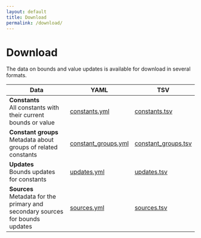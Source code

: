 ```yaml
---
layout: default
title: Download
permalink: /download/
---
```


# Download

The data on bounds and value updates is available for download in several formats.

<table class="table table-bordered">
  <thead>
    <tr>
      <th>Data</th>
      <th>YAML</th>
      <th>TSV</th>
    </tr>
  </thead>
  <tbody>
    <tr>
      <td><strong>Constants</strong><br>All constants with their current bounds or value</td>
      <td><a href="{{ site.baseurl }}/data/constants.yml">constants.yml</a></td>
      <td><a href="{{ site.baseurl }}/data/constants.tsv">constants.tsv</a></td>
    </tr>
    <tr>
      <td><strong>Constant groups</strong><br>Metadata about groups of related constants</td>
      <td><a href="{{ site.baseurl }}/data/constant_groups.yml">constant_groups.yml</a></td>
      <td><a href="{{ site.baseurl }}/data/constant_groups.tsv">constant_groups.tsv</a></td>
    </tr>
    <tr>
      <td><strong>Updates</strong><br>Bounds updates for constants</td>
      <td><a href="{{ site.baseurl }}/data/updates.yml">updates.yml</a></td>
      <td><a href="{{ site.baseurl }}/data/updates.tsv">updates.tsv</a></td>
    </tr>
    <tr>
      <td><strong>Sources</strong><br>Metadata for the primary and secondary sources for bounds updates</td>
      <td><a href="{{ site.baseurl }}/data/sources.yml">sources.yml</a></td>
      <td><a href="{{ site.baseurl }}/data/sources.tsv">sources.tsv</a></td>
    </tr>
  </tbody>
</table>
